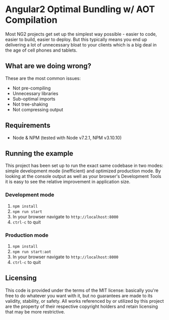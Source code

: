 # Angular2 Optimal Bundling w/ AOT Compilation

Most NG2 projects get set up the simplest way possible - easier to code, easier
to build, easier to deploy. But this typically means you end up delivering a lot
of unnecessary bloat to your clients which is a big deal in the age of cell phones
and tablets.

## What are we doing wrong?
These are the most common issues:

* Not pre-compiling
* Unnecessary libraries
* Sub-optimal imports
* Not tree-shaking
* Not compressing output

## Requirements
- Node & NPM (tested with Node v7.2.1, NPM v3.10.10)

## Running the example
This project has been set up to run the exact same codebase in two modes:
simple development mode (inefficient) and optimized production mode. By 
looking at the console output as well as your browser's Development Tools
it is easy to see the relative improvement in application size.

### Development mode
1. `npm install`
2. `npm run start`
3. In your browser navigate to `http://localhost:8000`
4. `ctrl-c` to quit

### Production mode
1. `npm install`
2. `npm run start:aot`
3. In your browser navigate to `http://localhost:8000`
4. `ctrl-c` to quit

## Licensing
This code is provided under the terms of the MIT license: basically you're free to do whatever you want with it, but no guarantees are made to its validity, stability, or safety. All works referenced by or utilized by this project are the property of their respective copyright holders and retain licensing that may be more restrictive.